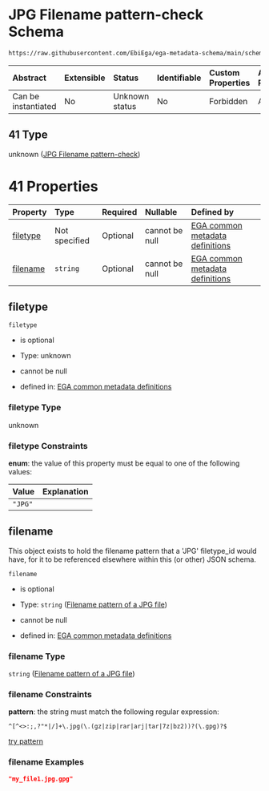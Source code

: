 # JPG Filename pattern-check Schema

```txt
https://raw.githubusercontent.com/EbiEga/ega-metadata-schema/main/schemas/EGA.common-definitions.json#/definitions/filename-filetype-pattern-check/anyOf/41
```



| Abstract            | Extensible | Status         | Identifiable | Custom Properties | Additional Properties | Access Restrictions | Defined In                                                                                           |
| :------------------ | :--------- | :------------- | :----------- | :---------------- | :-------------------- | :------------------ | :--------------------------------------------------------------------------------------------------- |
| Can be instantiated | No         | Unknown status | No           | Forbidden         | Allowed               | none                | [EGA.common-definitions.json\*](../../../schemas/EGA.common-definitions.json "open original schema") |

## 41 Type

unknown ([JPG Filename pattern-check](ega-12-definitions-check-filetype-checks-based-on-its-filename-anyof-jpg-filename-pattern-check.md))

# 41 Properties

| Property              | Type          | Required | Nullable       | Defined by                                                                                                                                                                                                                                                                                                                                                        |
| :-------------------- | :------------ | :------- | :------------- | :---------------------------------------------------------------------------------------------------------------------------------------------------------------------------------------------------------------------------------------------------------------------------------------------------------------------------------------------------------------- |
| [filetype](#filetype) | Not specified | Optional | cannot be null | [EGA common metadata definitions](ega-12-definitions-check-filetype-checks-based-on-its-filename-anyof-jpg-filename-pattern-check-properties-filetype.md "https://raw.githubusercontent.com/EbiEga/ega-metadata-schema/main/schemas/EGA.common-definitions.json#/definitions/filename-filetype-pattern-check/anyOf/41/properties/filetype")                       |
| [filename](#filename) | `string`      | Optional | cannot be null | [EGA common metadata definitions](ega-12-definitions-check-filetype-checks-based-on-its-filename-anyof-jpg-filename-pattern-check-properties-filename-pattern-of-a-jpg-file.md "https://raw.githubusercontent.com/EbiEga/ega-metadata-schema/main/schemas/EGA.common-definitions.json#/definitions/filename-filetype-pattern-check/anyOf/41/properties/filename") |

## filetype



`filetype`

*   is optional

*   Type: unknown

*   cannot be null

*   defined in: [EGA common metadata definitions](ega-12-definitions-check-filetype-checks-based-on-its-filename-anyof-jpg-filename-pattern-check-properties-filetype.md "https://raw.githubusercontent.com/EbiEga/ega-metadata-schema/main/schemas/EGA.common-definitions.json#/definitions/filename-filetype-pattern-check/anyOf/41/properties/filetype")

### filetype Type

unknown

### filetype Constraints

**enum**: the value of this property must be equal to one of the following values:

| Value   | Explanation |
| :------ | :---------- |
| `"JPG"` |             |

## filename

This object exists to hold the filename pattern that a 'JPG' filetype\_id would have, for it to be referenced elsewhere within this (or other) JSON schema.

`filename`

*   is optional

*   Type: `string` ([Filename pattern of a JPG file](ega-12-definitions-check-filetype-checks-based-on-its-filename-anyof-jpg-filename-pattern-check-properties-filename-pattern-of-a-jpg-file.md))

*   cannot be null

*   defined in: [EGA common metadata definitions](ega-12-definitions-check-filetype-checks-based-on-its-filename-anyof-jpg-filename-pattern-check-properties-filename-pattern-of-a-jpg-file.md "https://raw.githubusercontent.com/EbiEga/ega-metadata-schema/main/schemas/EGA.common-definitions.json#/definitions/filename-filetype-pattern-check/anyOf/41/properties/filename")

### filename Type

`string` ([Filename pattern of a JPG file](ega-12-definitions-check-filetype-checks-based-on-its-filename-anyof-jpg-filename-pattern-check-properties-filename-pattern-of-a-jpg-file.md))

### filename Constraints

**pattern**: the string must match the following regular expression:&#x20;

```regexp
^[^<>:;,?"*|/]+\.jpg(\.(gz|zip|rar|arj|tar|7z|bz2))?(\.gpg)?$
```

[try pattern](https://regexr.com/?expression=%5E%5B%5E%3C%3E%3A%3B%2C%3F%22*%7C%2F%5D%2B%5C.jpg\(%5C.\(gz%7Czip%7Crar%7Carj%7Ctar%7C7z%7Cbz2\)\)%3F\(%5C.gpg\)%3F%24 "try regular expression with regexr.com")

### filename Examples

```json
"my_file1.jpg.gpg"
```
